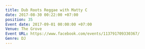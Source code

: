 ```yaml
---
title: Dub Roots Reggae with Matty C
date: 2017-08-30 00:22:00 +07:00
position: 35
Event date: 2017-09-01 00:00:00 +07:00
Venue: The Grove
Event URL: https://www.facebook.com/events/113791709330367/
Genre: DJ
---
```


